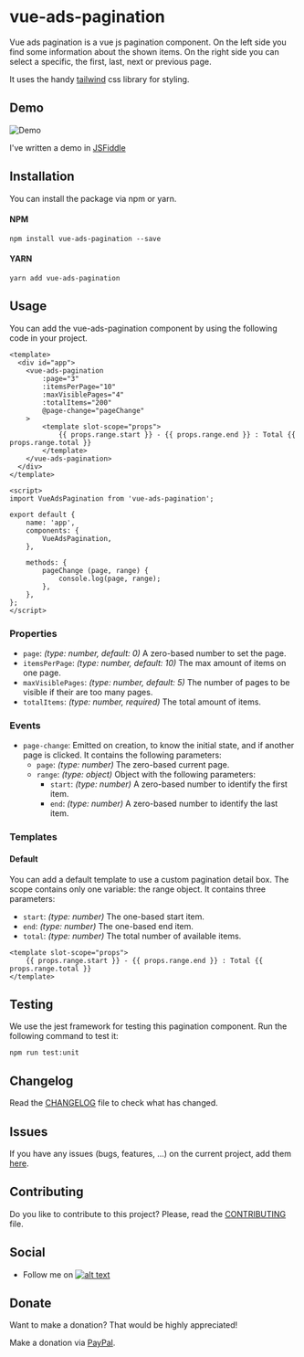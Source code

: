 # vue-ads-pagination

Vue ads pagination is a vue js pagination component. 
On the left side you find some information about the shown items.
On the right side you can select a specific, the first, last, next or previous page.

It uses the handy
[tailwind](https://tailwindcss.com/docs/what-is-tailwind/) css library for styling.

## Demo

![Demo](https://media.giphy.com/media/1AfMQogZf9Y5ci8ck3/giphy.gif)

I've written a demo in [JSFiddle](https://jsfiddle.net/arnedesmedt/18n9k6vm)

## Installation

You can install the package via npm or yarn.

#### NPM

```npm install vue-ads-pagination --save```

#### YARN

```yarn add vue-ads-pagination```

## Usage

You can add the vue-ads-pagination component by using the following code in your project.

```vue
<template>
  <div id="app">
    <vue-ads-pagination
        :page="3"
        :itemsPerPage="10"
        :maxVisiblePages="4"
        :totalItems="200"
        @page-change="pageChange"
    >
        <template slot-scope="props">
            {{ props.range.start }} - {{ props.range.end }} : Total {{ props.range.total }}
        </template>
    </vue-ads-pagination>
  </div>
</template>

<script>
import VueAdsPagination from 'vue-ads-pagination';

export default {
    name: 'app',
    components: {
        VueAdsPagination,
    },

    methods: {
        pageChange (page, range) {
            console.log(page, range);
        },
    },
};
</script>
```

### Properties

- `page`: *(type: number, default: 0)* A zero-based number to set the page.
- `itemsPerPage`: *(type: number, default: 10)* The max amount of items on one page.
- `maxVisiblePages`: *(type: number, default: 5)* The number of pages to be visible if their are too many pages.
- `totalItems`: *(type: number, required)* The total amount of items.

### Events

- `page-change`: Emitted on creation, to know the initial state, and if another page is clicked. It contains the following parameters:
    - `page`: *(type: number)* The zero-based current page.
    - `range`: *(type: object)* Object with the following parameters:
        - `start`: *(type: number)* A zero-based number to identify the first item.
        - `end`: *(type: number)* A zero-based number to identify the last item.
        
### Templates

#### Default

You can add a default template to use a custom pagination detail box.
The scope contains only one variable: the range object. It contains three parameters:

- `start`: *(type: number)* The one-based start item.
- `end`: *(type: number)* The one-based end item.
- `total`: *(type: number)* The total number of available items.

```vue
<template slot-scope="props">
    {{ props.range.start }} - {{ props.range.end }} : Total {{ props.range.total }}
</template>
```

## Testing

We use the jest framework for testing this pagination component. Run the following command to test it:

```
npm run test:unit
```

## Changelog

Read the [CHANGELOG](CHANGELOG.md) file to check what has changed.

## Issues

If you have any issues (bugs, features, ...) on the current project, add them [here](https://gitlab.com/arnedesmedt/vue-ads-pagination/issues/new).

## Contributing

Do you like to contribute to this project? Please, read the [CONTRIBUTING](CONTRIBUTING.md) file.

## Social

[1]: http://www.twitter.com/arnesmedt
[1.1]: http://i.imgur.com/wWzX9uB.png (@ArneSmedt)
 - Follow me on [![alt text][1.1]][1]
 
## Donate

Want to make a donation? 
That would be highly appreciated!

Make a donation via [PayPal](https://www.paypal.me/arnedesmedt).
